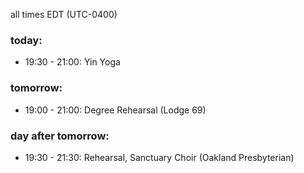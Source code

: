 all times EDT (UTC-0400)

### today:

* 19:30 - 21:00: Yin Yoga

### tomorrow:

* 19:00 - 21:00: Degree Rehearsal (Lodge 69)

### day after tomorrow:

* 19:30 - 21:30: Rehearsal, Sanctuary Choir (Oakland Presbyterian)
